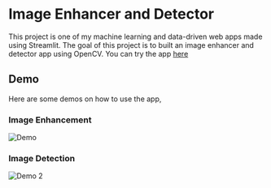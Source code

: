 # Image Enhancer and Detector
This project is one of my machine learning and data-driven web apps made using Streamlit. The goal of this project is to built an image enhancer and detector app using OpenCV.
You can try the app [here](https://img-enhancer-and-detector.herokuapp.com/)

## Demo
Here are some demos on how to use the app,

### Image Enhancement
![Demo](https://github.com/richardcsuwandi/img-enhancer-and-detector/blob/master/demo1.gif?raw=true)

### Image Detection
![Demo 2](https://github.com/richardcsuwandi/img-enhancer-and-detector/blob/master/demo2.gif?raw=true)
